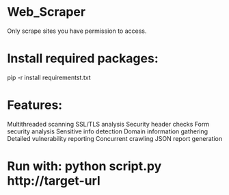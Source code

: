 # Web_Scraper
Only scrape sites you have permission to access.

# Install required packages:
pip -r install requirementst.txt

# Features: 
Multithreaded scanning
SSL/TLS analysis 
Security header checks
Form security analysis
Sensitive info detection
Domain information gathering
Detailed vulnerability reporting
Concurrent crawling
JSON report generation

# Run with: python script.py http://target-url
